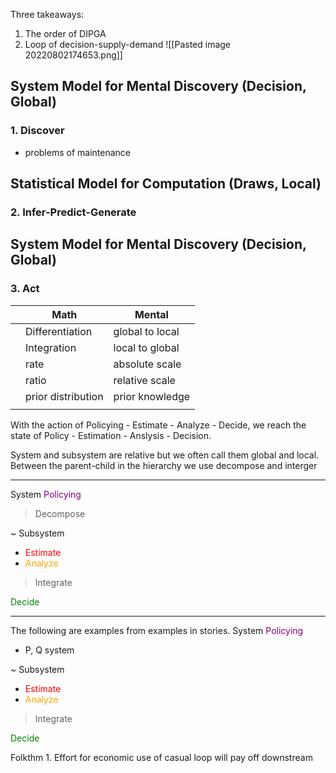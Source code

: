 Three takeaways:
1. The order of DIPGA
2. Loop of decision-supply-demand
![[Pasted image 20220802174653.png]]

## System Model for Mental Discovery (Decision, Global)
### 1. Discover
- problems of maintenance

## Statistical Model for Computation (Draws, Local)
### 2. Infer-Predict-Generate

## System Model for Mental Discovery (Decision, Global)
### 3. Act

|    | Math               | Mental          |
| --- | ------------------ | --------------- |
|     | Differentiation    | global to local |
|     | Integration        | local to global |
|     | rate               | absolute scale  |
|     | ratio              | relative scale  |
|     | prior distribution | prior knowledge |
|     |                    |                 |


With the action of Policying - Estimate - Analyze - Decide, we reach the state of Policy - Estimation - Anslysis - Decision. 

System and subsystem are relative but we often call them global and local. Between the parent-child in the hierarchy we use  decompose and interger

---
System
<span style="color:purple"> Policying</span>
 > Decompose

 ~ Subsystem
- <span style="color:Red"> Estimate</span>
-  <span style="color:Orange"> Analyze</span>

> Integrate

<span style="color:Green"> Decide</span>

---

The following are examples from examples in stories. 
System
<span style="color:purple"> Policying</span>
- P, Q system 

 ~ Subsystem
- <span style="color:Red"> Estimate</span>                                       
-  <span style="color:Orange"> Analyze</span>

> Integrate

<span style="color:Green"> Decide</span>



Folkthm 1. Effort for economic use of casual loop will pay off downstream
